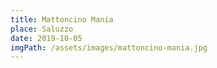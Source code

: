 ```yaml
---
title: Mattoncino Mania
place: Saluzzo
date: 2019-10-05
imgPath: /assets/images/mattoncino-mania.jpg
---
```

